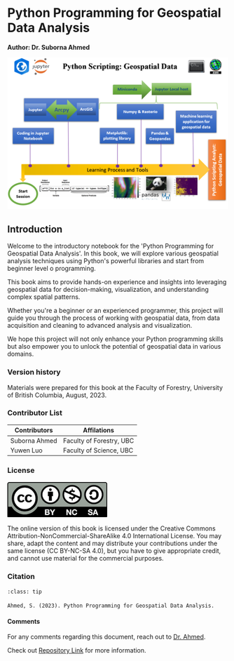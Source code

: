 # **Python Programming for Geospatial Data Analysis**

**Author: Dr. Suborna Ahmed**

![Road Map](roadmap.png)

## Introduction

Welcome to the introductory notebook for the 'Python Programming for Geospatial Data Analysis'. In this book, we will explore various geospatial analysis techniques using Python's powerful libraries and start from beginner level o programming.

This book aims to provide hands-on experience and insights into leveraging geospatial data for decision-making, visualization, and understanding complex spatial patterns.

Whether you're a beginner or an experienced programmer, this project will guide you through the process of working with geospatial data, from data acquisition and cleaning to advanced analysis and visualization.

We hope this project will not only enhance your Python programming skills but also empower you to unlock the potential of geospatial data in various domains.

### Version history

Materials were prepared for this book at the Faculty of Forestry, University of British Columbia, August, 2023.

### Contributor List

| Contributors  | Affilations              |
| ------------- | ------------------------ |
| Suborna Ahmed | Faculty of Forestry, UBC |
| Yuwen Luo     | Faculty of Science, UBC  |

### License

![license](license.png)

The online version of this book is licensed under the Creative Commons Attribution-NonCommercial-ShareAlike 4.0 International License. You may share, adapt the content and may distribute your contributions under the same license (CC BY-NC-SA 4.0), but you have to give appropriate credit, and cannot use material for the commercial purposes.

### Citation

```{admonition} **How to cite**
:class: tip

Ahmed, S. (2023). Python Programming for Geospatial Data Analysis.

```

#### Comments

For any comments regarding this document, reach out to [Dr. Ahmed](https://forestry.ubc.ca/faculty-profile/suborna-ahmed/).

Check out [Repository Link](https://github.com/subornaa/Data-Analysis-With-Python.git) for more information.
